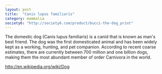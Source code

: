 ```yaml
---
layout: post
title:  "Canis lupus familiaris"
category: mammalia
society6: "http://society6.com/product/bucci-the-dog_print"
---
```


The domestic dog (Canis lupus familiaris) is a canid that is known as man's best friend. The dog was the first domesticated animal and has been widely kept as a working, hunting, and pet companion. According to recent coarse estimates, there are currently between 700 million and one billion dogs, making them the most abundant member of order Carnivora in the world.

<http://en.wikipedia.org/wiki/Dog>
